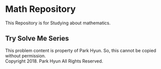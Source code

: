 # Math Repository
This Repository is for Studying about mathematics.

## Try Solve Me Series
This problem content is property of Park Hyun. So, this cannot be copied without permission.  
Copyright 2018. Park Hyun All Rights Reserved.
